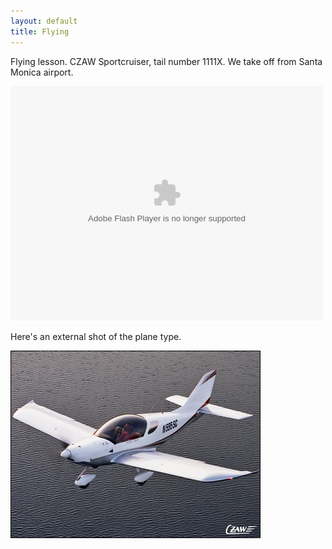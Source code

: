 ```yaml
---
layout: default
title: Flying
---
```



Flying lesson. CZAW Sportcruiser, tail number 1111X. We take off from Santa Monica airport.


<object width="500" height="375"><param name="flashvars" value="offsite=true&lang=en-us&page_show_url=%2Fphotos%2Fehrenmurdick%2Fsets%2F72157624921302191%2Fshow%2F&page_show_back_url=%2Fphotos%2Fehrenmurdick%2Fsets%2F72157624921302191%2F&set_id=72157624921302191&jump_to="></param> <param name="movie" value="http://www.flickr.com/apps/slideshow/show.swf?v=104087"></param> <param name="allowFullScreen" value="true"></param><embed type="application/x-shockwave-flash" src="http://www.flickr.com/apps/slideshow/show.swf?v=104087" allowFullScreen="true" flashvars="offsite=true&lang=en-us&page_show_url=%2Fphotos%2Fehrenmurdick%2Fsets%2F72157624921302191%2Fshow%2F&page_show_back_url=%2Fphotos%2Fehrenmurdick%2Fsets%2F72157624921302191%2F&set_id=72157624921302191&jump_to=" width="500" height="375"></embed></object>


Here's an external shot of the plane type.

![Sportcruiser](/images/cz11.jpeg)
